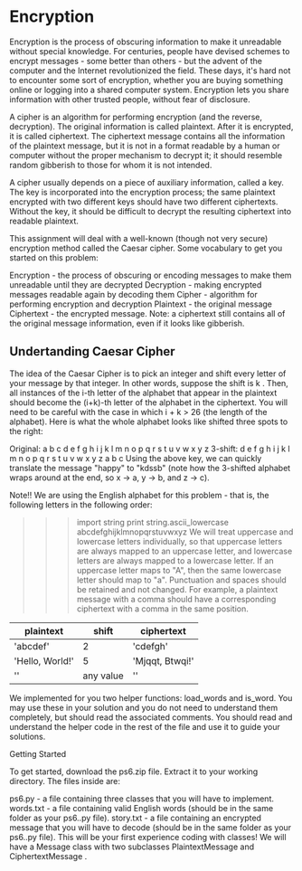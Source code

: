 # Encryption

Encryption is the process of obscuring information to make it unreadable without special knowledge. For centuries, people have devised schemes to encrypt messages - some better than others - but the advent of the computer and the Internet revolutionized the field. These days, it's hard not to encounter some sort of encryption, whether you are buying something online or logging into a shared computer system. Encryption lets you share information with other trusted people, without fear of disclosure.

A cipher is an algorithm for performing encryption (and the reverse, decryption). The original information is called plaintext. After it is encrypted, it is called ciphertext. The ciphertext message contains all the information of the plaintext message, but it is not in a format readable by a human or computer without the proper mechanism to decrypt it; it should resemble random gibberish to those for whom it is not intended.

A cipher usually depends on a piece of auxiliary information, called a key. The key is incorporated into the encryption process; the same plaintext encrypted with two different keys should have two different ciphertexts. Without the key, it should be difficult to decrypt the resulting ciphertext into readable plaintext.

This assignment will deal with a well-known (though not very secure) encryption method called the Caesar cipher. Some vocabulary to get you started on this problem:

Encryption - the process of obscuring or encoding messages to make them unreadable until they are decrypted
Decryption - making encrypted messages readable again by decoding them
Cipher - algorithm for performing encryption and decryption
Plaintext - the original message
Ciphertext - the encrypted message. Note: a ciphertext still contains all of the original message information, even if it looks like gibberish.

## Undertanding Caesar Cipher


The idea of the Caesar Cipher is to pick an integer and shift every letter of your message by that integer. In other words, suppose the shift is k . Then, all instances of the i-th letter of the alphabet that appear in the plaintext should become the (i+k)-th letter of the alphabet in the ciphertext. You will need to be careful with the case in which i + k > 26 (the length of the alphabet). Here is what the whole alphabet looks like shifted three spots to the right:

Original:  a b c d e f g h i j k l m n o p q r s t u v w x y z
 3-shift:  d e f g h i j k l m n o p q r s t u v w x y z a b c
Using the above key, we can quickly translate the message "happy" to "kdssb" (note how the 3-shifted alphabet wraps around at the end, so x -> a, y -> b, and z -> c).

Note!! We are using the English alphabet for this problem - that is, the following letters in the following order:

>>> import string
>>> print string.ascii_lowercase
abcdefghijklmnopqrstuvwxyz
We will treat uppercase and lowercase letters individually, so that uppercase letters are always mapped to an uppercase letter, and lowercase letters are always mapped to a lowercase letter. If an uppercase letter maps to "A", then the same lowercase letter should map to "a". Punctuation and spaces should be retained and not changed. For example, a plaintext message with a comma should have a corresponding ciphertext with a comma in the same position.

|    plaintext    |  shift    |  ciphertext      |
| ----------------|-----------|------------------|
| 'abcdef'        |    2      |  'cdefgh'        |
| 'Hello, World!' |    5      |  'Mjqqt, Btwqi!' |
| ''              | any value |  ''              |
We implemented for you two helper functions: load_words and is_word. You may use these in your solution and you do not need to understand them completely, but should read the associated comments. You should read and understand the helper code in the rest of the file and use it to guide your solutions.

Getting Started

To get started, download the ps6.zip file. Extract it to your working directory. The files inside are:

ps6.py - a file containing three classes that you will have to implement.
words.txt - a file containing valid English words (should be in the same folder as your ps6..py file).
story.txt - a file containing an encrypted message that you will have to decode (should be in the same folder as your ps6..py file).
This will be your first experience coding with classes! We will have a Message class with two subclasses PlaintextMessage and CiphertextMessage .
